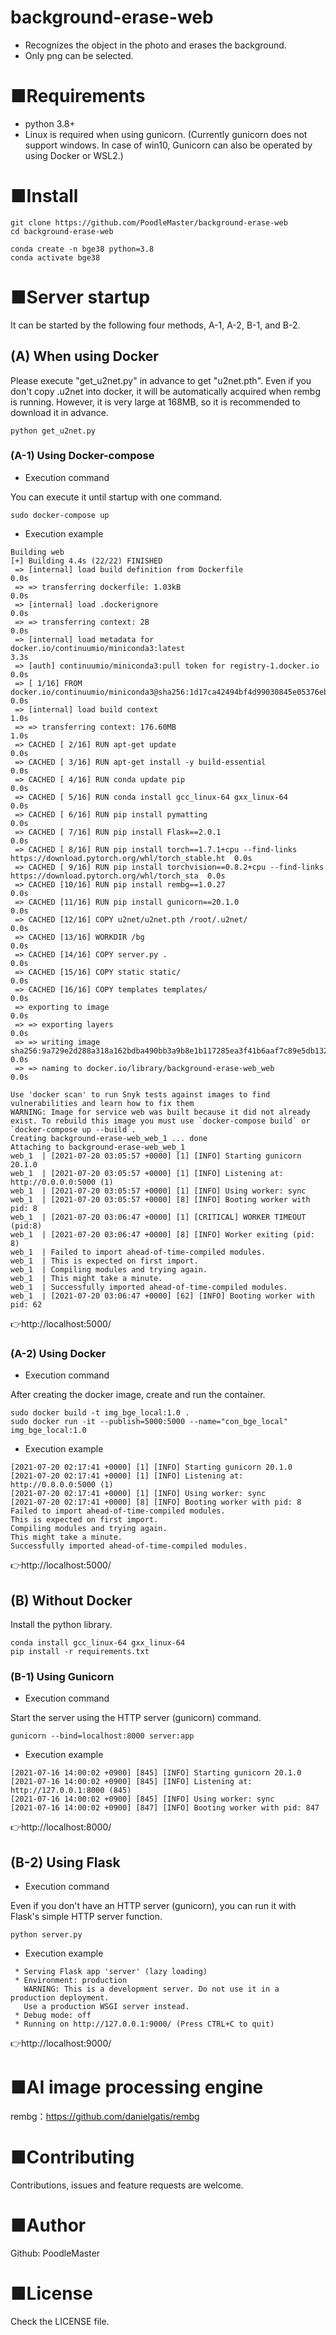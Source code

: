 # background-erase-web
- Recognizes the object in the photo and erases the background.
- Only png can be selected.

# ■Requirements
- python 3.8+
- Linux is required when using gunicorn. (Currently gunicorn does not support windows. In case of win10, Gunicorn can also be operated by using Docker or WSL2.)

# ■Install
```
git clone https://github.com/PoodleMaster/background-erase-web
cd background-erase-web
```
```
conda create -n bge38 python=3.8
conda activate bge38
```

# ■Server startup
It can be started by the following four methods, A-1, A-2, B-1, and B-2.

## (A) When using Docker
Please execute "get_u2net.py" in advance to get "u2net.pth".
Even if you don't copy .u2net into docker, it will be automatically acquired when rembg is running.
However, it is very large at 168MB, so it is recommended to download it in advance.
```
python get_u2net.py
```

### (A-1) Using Docker-compose
- Execution command

You can execute it until startup with one command.
```
sudo docker-compose up
```

- Execution example
```
Building web
[+] Building 4.4s (22/22) FINISHED
 => [internal] load build definition from Dockerfile                                                               0.0s
 => => transferring dockerfile: 1.03kB                                                                             0.0s
 => [internal] load .dockerignore                                                                                  0.0s
 => => transferring context: 2B                                                                                    0.0s
 => [internal] load metadata for docker.io/continuumio/miniconda3:latest                                           3.3s
 => [auth] continuumio/miniconda3:pull token for registry-1.docker.io                                              0.0s
 => [ 1/16] FROM docker.io/continuumio/miniconda3@sha256:1d17ca42494bf4d99030845e05376eb2d246b1ed5ee61afbbf2d1f8f  0.0s
 => [internal] load build context                                                                                  1.0s
 => => transferring context: 176.60MB                                                                              1.0s
 => CACHED [ 2/16] RUN apt-get update                                                                              0.0s
 => CACHED [ 3/16] RUN apt-get install -y build-essential                                                          0.0s
 => CACHED [ 4/16] RUN conda update pip                                                                            0.0s
 => CACHED [ 5/16] RUN conda install gcc_linux-64 gxx_linux-64                                                     0.0s
 => CACHED [ 6/16] RUN pip install pymatting                                                                       0.0s
 => CACHED [ 7/16] RUN pip install Flask==2.0.1                                                                    0.0s
 => CACHED [ 8/16] RUN pip install torch==1.7.1+cpu --find-links https://download.pytorch.org/whl/torch_stable.ht  0.0s
 => CACHED [ 9/16] RUN pip install torchvision==0.8.2+cpu --find-links https://download.pytorch.org/whl/torch_sta  0.0s
 => CACHED [10/16] RUN pip install rembg==1.0.27                                                                   0.0s
 => CACHED [11/16] RUN pip install gunicorn==20.1.0                                                                0.0s
 => CACHED [12/16] COPY u2net/u2net.pth /root/.u2net/                                                              0.0s
 => CACHED [13/16] WORKDIR /bg                                                                                     0.0s
 => CACHED [14/16] COPY server.py .                                                                                0.0s
 => CACHED [15/16] COPY static static/                                                                             0.0s
 => CACHED [16/16] COPY templates templates/                                                                       0.0s
 => exporting to image                                                                                             0.0s
 => => exporting layers                                                                                            0.0s
 => => writing image sha256:9a729e2d288a318a162bdba490bb3a9b8e1b117285ea3f41b6aaf7c89e5db132                       0.0s
 => => naming to docker.io/library/background-erase-web_web                                                        0.0s

Use 'docker scan' to run Snyk tests against images to find vulnerabilities and learn how to fix them
WARNING: Image for service web was built because it did not already exist. To rebuild this image you must use `docker-compose build` or `docker-compose up --build`.
Creating background-erase-web_web_1 ... done
Attaching to background-erase-web_web_1
web_1  | [2021-07-20 03:05:57 +0000] [1] [INFO] Starting gunicorn 20.1.0
web_1  | [2021-07-20 03:05:57 +0000] [1] [INFO] Listening at: http://0.0.0.0:5000 (1)
web_1  | [2021-07-20 03:05:57 +0000] [1] [INFO] Using worker: sync
web_1  | [2021-07-20 03:05:57 +0000] [8] [INFO] Booting worker with pid: 8
web_1  | [2021-07-20 03:06:47 +0000] [1] [CRITICAL] WORKER TIMEOUT (pid:8)
web_1  | [2021-07-20 03:06:47 +0000] [8] [INFO] Worker exiting (pid: 8)
web_1  | Failed to import ahead-of-time-compiled modules.
web_1  | This is expected on first import.
web_1  | Compiling modules and trying again.
web_1  | This might take a minute.
web_1  | Successfully imported ahead-of-time-compiled modules.
web_1  | [2021-07-20 03:06:47 +0000] [62] [INFO] Booting worker with pid: 62
```
👉http://localhost:5000/

### (A-2) Using Docker
- Execution command

After creating the docker image, create and run the container.
```
sudo docker build -t img_bge_local:1.0 .
sudo docker run -it --publish=5000:5000 --name="con_bge_local" img_bge_local:1.0
```

- Execution example
```
[2021-07-20 02:17:41 +0000] [1] [INFO] Starting gunicorn 20.1.0
[2021-07-20 02:17:41 +0000] [1] [INFO] Listening at: http://0.0.0.0:5000 (1)
[2021-07-20 02:17:41 +0000] [1] [INFO] Using worker: sync
[2021-07-20 02:17:41 +0000] [8] [INFO] Booting worker with pid: 8
Failed to import ahead-of-time-compiled modules.
This is expected on first import.
Compiling modules and trying again.
This might take a minute.
Successfully imported ahead-of-time-compiled modules.
```
👉http://localhost:5000/

## (B) Without Docker
Install the python library.
```
conda install gcc_linux-64 gxx_linux-64
pip install -r requirements.txt
```

### (B-1) Using Gunicorn
- Execution command

Start the server using the HTTP server (gunicorn) command.
```
gunicorn --bind=localhost:8000 server:app
```

- Execution example
```
[2021-07-16 14:00:02 +0900] [845] [INFO] Starting gunicorn 20.1.0
[2021-07-16 14:00:02 +0900] [845] [INFO] Listening at: http://127.0.0.1:8000 (845)
[2021-07-16 14:00:02 +0900] [845] [INFO] Using worker: sync
[2021-07-16 14:00:02 +0900] [847] [INFO] Booting worker with pid: 847
```
👉http://localhost:8000/

## (B-2) Using Flask
- Execution command

Even if you don't have an HTTP server (gunicorn), you can run it with Flask's simple HTTP server function.
```
python server.py
```

- Execution example
``` 
 * Serving Flask app 'server' (lazy loading)
 * Environment: production
   WARNING: This is a development server. Do not use it in a production deployment.
   Use a production WSGI server instead.
 * Debug mode: off
 * Running on http://127.0.0.1:9000/ (Press CTRL+C to quit)
 ```
👉http://localhost:9000/

# ■AI image processing engine
rembg：https://github.com/danielgatis/rembg

# ■Contributing
Contributions, issues and feature requests are welcome.

# ■Author
Github: PoodleMaster

# ■License
Check the LICENSE file.
